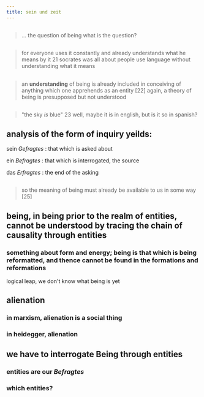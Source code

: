 ```yaml
---
title: sein und zeit
---
```


##
> ... the question of being
what is the question?
##
> for everyone uses it constantly and already understands what he means by it 21
socrates was all about people use language without understanding what it means
##
> an **understanding** of being is already included in conceiving of anything which one apprehends as an entity [22]
again, a theory of being is presupposed but not understood
##
> "the sky *is* blue" 23
well, maybe it is in english, but is it so in spanish?
## analysis of the form of inquiry yeilds:
sein *Gefragtes*
: that which is asked about

ein *Befragtes*
: that which is interrogated, the source

das *Erfragtes*
: the end of the asking
##
> so the meaning of being must already be available to us in some way [25]
## being, in being prior to the realm of entities, cannot be understood by tracing the chain of causality through entities
### something about form and energy; being is that which is being reformatted, and thence cannot be found in the formations and reformations
logical leap, we don't know what being is yet
## alienation
### in marxism, alienation is a social thing
### in heidegger, alienation
## we have to interrogate Being through entities
### entities are our *Befragtes*
### which entities?
